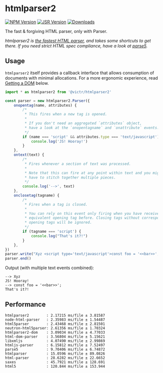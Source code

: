 # htmlparser2

[![NPM Version](https://img.shields.io/npm/v/htmlparser2?color=%23cb3837)](https://npmjs.org/package/htmlparser2)
[![JSR Version](<https://img.shields.io/jsr/v/%40victr/htmlparser2?color=rgb(247%2C%20223%2C%2030)>)](https://jsr.io/@victr/htmlparser2)
[![Downloads](https://img.shields.io/npm/dm/htmlparser2.svg)](https://npmjs.org/package/htmlparser2)

The fast & forgiving HTML parser, only with Parser.

_htmlparser2 is [the fastest HTML parser](#performance), and takes some shortcuts to get there. If you need strict HTML
spec compliance, have a look at [parse5](https://github.com/inikulin/parse5)._

## Usage

`htmlparser2` itself provides a callback interface that allows consumption of documents with minimal allocations. For a
more ergonomic experience, read [Getting a DOM](#getting-a-dom) below.

```js
import * as htmlparser2 from '@victr/htmlparser2'

const parser = new htmlparser2.Parser({
	onopentag(name, attributes) {
		/*
		 * This fires when a new tag is opened.
		 *
		 * If you don't need an aggregated `attributes` object,
		 * have a look at the `onopentagname` and `onattribute` events.
		 */
		if (name === 'script' && attributes.type === 'text/javascript') {
			console.log('JS! Hooray!')
		}
	},
	ontext(text) {
		/*
		 * Fires whenever a section of text was processed.
		 *
		 * Note that this can fire at any point within text and you might
		 * have to stitch together multiple pieces.
		 */
		console.log('-->', text)
	},
	onclosetag(tagname) {
		/*
		 * Fires when a tag is closed.
		 *
		 * You can rely on this event only firing when you have received an
		 * equivalent opening tag before. Closing tags without corresponding
		 * opening tags will be ignored.
		 */
		if (tagname === 'script') {
			console.log("That's it?!")
		}
	},
})
parser.write("Xyz <script type='text/javascript'>const foo = '<<bar>>';</script>")
parser.end()
```

Output (with multiple text events combined):

```
--> Xyz
JS! Hooray!
--> const foo = '<<bar>>';
That's it?!
```

## Performance

```
htmlparser2        : 2.17215 ms/file ± 3.81587
node-html-parser   : 2.35983 ms/file ± 1.54487
html5parser        : 2.43468 ms/file ± 2.81501
neutron-html5parser: 2.61356 ms/file ± 1.70324
htmlparser2-dom    : 3.09034 ms/file ± 4.77033
html-dom-parser    : 3.56804 ms/file ± 5.15621
libxmljs           : 4.07490 ms/file ± 2.99869
htmljs-parser      : 6.15812 ms/file ± 7.52497
parse5             : 9.70406 ms/file ± 6.74872
htmlparser         : 15.0596 ms/file ± 89.0826
html-parser        : 28.6282 ms/file ± 22.6652
saxes              : 45.7921 ms/file ± 128.691
html5              : 120.844 ms/file ± 153.944
```
